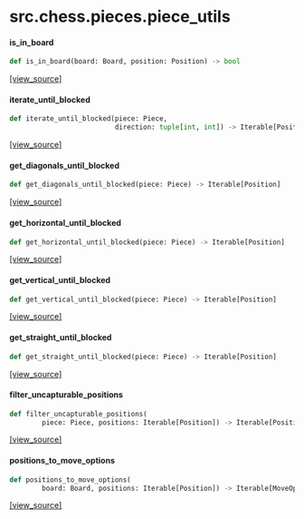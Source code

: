 <a id="src.chess.pieces.piece_utils"></a>

# src.chess.pieces.piece\_utils

<a id="src.chess.pieces.piece_utils.is_in_board"></a>

#### is\_in\_board

```python
def is_in_board(board: Board, position: Position) -> bool
```

[[view_source]](https://github.com/WolfDWyc/ChessMaker/blob/fa904e10464b6e4f95136eb8c6d988f269e3f1a5/src\chess\pieces\piece_utils.py#L9)

<a id="src.chess.pieces.piece_utils.iterate_until_blocked"></a>

#### iterate\_until\_blocked

```python
def iterate_until_blocked(piece: Piece,
                          direction: tuple[int, int]) -> Iterable[Position]
```

[[view_source]](https://github.com/WolfDWyc/ChessMaker/blob/fa904e10464b6e4f95136eb8c6d988f269e3f1a5/src\chess\pieces\piece_utils.py#L20)

<a id="src.chess.pieces.piece_utils.get_diagonals_until_blocked"></a>

#### get\_diagonals\_until\_blocked

```python
def get_diagonals_until_blocked(piece: Piece) -> Iterable[Position]
```

[[view_source]](https://github.com/WolfDWyc/ChessMaker/blob/fa904e10464b6e4f95136eb8c6d988f269e3f1a5/src\chess\pieces\piece_utils.py#L39)

<a id="src.chess.pieces.piece_utils.get_horizontal_until_blocked"></a>

#### get\_horizontal\_until\_blocked

```python
def get_horizontal_until_blocked(piece: Piece) -> Iterable[Position]
```

[[view_source]](https://github.com/WolfDWyc/ChessMaker/blob/fa904e10464b6e4f95136eb8c6d988f269e3f1a5/src\chess\pieces\piece_utils.py#L44)

<a id="src.chess.pieces.piece_utils.get_vertical_until_blocked"></a>

#### get\_vertical\_until\_blocked

```python
def get_vertical_until_blocked(piece: Piece) -> Iterable[Position]
```

[[view_source]](https://github.com/WolfDWyc/ChessMaker/blob/fa904e10464b6e4f95136eb8c6d988f269e3f1a5/src\chess\pieces\piece_utils.py#L49)

<a id="src.chess.pieces.piece_utils.get_straight_until_blocked"></a>

#### get\_straight\_until\_blocked

```python
def get_straight_until_blocked(piece: Piece) -> Iterable[Position]
```

[[view_source]](https://github.com/WolfDWyc/ChessMaker/blob/fa904e10464b6e4f95136eb8c6d988f269e3f1a5/src\chess\pieces\piece_utils.py#L54)

<a id="src.chess.pieces.piece_utils.filter_uncapturable_positions"></a>

#### filter\_uncapturable\_positions

```python
def filter_uncapturable_positions(
        piece: Piece, positions: Iterable[Position]) -> Iterable[Position]
```

[[view_source]](https://github.com/WolfDWyc/ChessMaker/blob/fa904e10464b6e4f95136eb8c6d988f269e3f1a5/src\chess\pieces\piece_utils.py#L59)

<a id="src.chess.pieces.piece_utils.positions_to_move_options"></a>

#### positions\_to\_move\_options

```python
def positions_to_move_options(
        board: Board, positions: Iterable[Position]) -> Iterable[MoveOption]
```

[[view_source]](https://github.com/WolfDWyc/ChessMaker/blob/fa904e10464b6e4f95136eb8c6d988f269e3f1a5/src\chess\pieces\piece_utils.py#L69)

